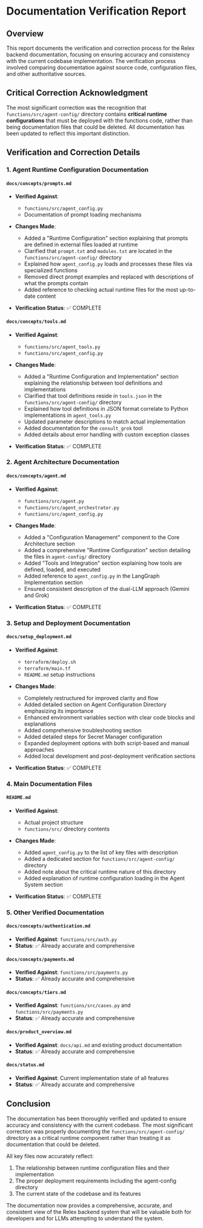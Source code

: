 # Documentation Verification Report

## Overview

This report documents the verification and correction process for the Relex backend documentation, focusing on ensuring accuracy and consistency with the current codebase implementation. The verification process involved comparing documentation against source code, configuration files, and other authoritative sources.

## Critical Correction Acknowledgment

The most significant correction was the recognition that `functions/src/agent-config/` directory contains **critical runtime configurations** that must be deployed with the functions code, rather than being documentation files that could be deleted. All documentation has been updated to reflect this important distinction.

## Verification and Correction Details

### 1. Agent Runtime Configuration Documentation

#### `docs/concepts/prompts.md`

- **Verified Against**: 
  - `functions/src/agent_config.py`
  - Documentation of prompt loading mechanisms

- **Changes Made**:
  - Added a "Runtime Configuration" section explaining that prompts are defined in external files loaded at runtime
  - Clarified that `prompt.txt` and `modules.txt` are located in the `functions/src/agent-config/` directory
  - Explained how `agent_config.py` loads and processes these files via specialized functions
  - Removed direct prompt examples and replaced with descriptions of what the prompts contain
  - Added reference to checking actual runtime files for the most up-to-date content

- **Verification Status**: ✅ COMPLETE

#### `docs/concepts/tools.md`

- **Verified Against**: 
  - `functions/src/agent_tools.py`
  - `functions/src/agent_config.py`

- **Changes Made**:
  - Added a "Runtime Configuration and Implementation" section explaining the relationship between tool definitions and implementations
  - Clarified that tool definitions reside in `tools.json` in the `functions/src/agent-config/` directory
  - Explained how tool definitions in JSON format correlate to Python implementations in `agent_tools.py`
  - Updated parameter descriptions to match actual implementation
  - Added documentation for the `consult_grok` tool
  - Added details about error handling with custom exception classes

- **Verification Status**: ✅ COMPLETE

### 2. Agent Architecture Documentation

#### `docs/concepts/agent.md`

- **Verified Against**: 
  - `functions/src/agent.py`
  - `functions/src/agent_orchestrator.py`
  - `functions/src/agent_config.py`

- **Changes Made**:
  - Added a "Configuration Management" component to the Core Architecture section
  - Added a comprehensive "Runtime Configuration" section detailing the files in `agent-config/` directory
  - Added "Tools and Integration" section explaining how tools are defined, loaded, and executed
  - Added reference to `agent_config.py` in the LangGraph Implementation section
  - Ensured consistent description of the dual-LLM approach (Gemini and Grok)

- **Verification Status**: ✅ COMPLETE

### 3. Setup and Deployment Documentation

#### `docs/setup_deployment.md`

- **Verified Against**: 
  - `terraform/deploy.sh`
  - `terraform/main.tf`
  - `README.md` setup instructions

- **Changes Made**:
  - Completely restructured for improved clarity and flow
  - Added detailed section on Agent Configuration Directory emphasizing its importance
  - Enhanced environment variables section with clear code blocks and explanations
  - Added comprehensive troubleshooting section
  - Added detailed steps for Secret Manager configuration
  - Expanded deployment options with both script-based and manual approaches
  - Added local development and post-deployment verification sections

- **Verification Status**: ✅ COMPLETE

### 4. Main Documentation Files

#### `README.md`

- **Verified Against**: 
  - Actual project structure
  - `functions/src/` directory contents

- **Changes Made**:
  - Added `agent_config.py` to the list of key files with description
  - Added a dedicated section for `functions/src/agent-config/` directory
  - Added note about the critical runtime nature of this directory
  - Added explanation of runtime configuration loading in the Agent System section

- **Verification Status**: ✅ COMPLETE

### 5. Other Verified Documentation

#### `docs/concepts/authentication.md`

- **Verified Against**: `functions/src/auth.py`
- **Status**: ✅ Already accurate and comprehensive

#### `docs/concepts/payments.md`

- **Verified Against**: `functions/src/payments.py`
- **Status**: ✅ Already accurate and comprehensive

#### `docs/concepts/tiers.md`

- **Verified Against**: `functions/src/cases.py` and `functions/src/payments.py`
- **Status**: ✅ Already accurate and comprehensive

#### `docs/product_overview.md`

- **Verified Against**: `docs/api.md` and existing product documentation
- **Status**: ✅ Already accurate and comprehensive

#### `docs/status.md`

- **Verified Against**: Current implementation state of all features
- **Status**: ✅ Already accurate and comprehensive

## Conclusion

The documentation has been thoroughly verified and updated to ensure accuracy and consistency with the current codebase. The most significant correction was properly documenting the `functions/src/agent-config/` directory as a critical runtime component rather than treating it as documentation that could be deleted.

All key files now accurately reflect:
1. The relationship between runtime configuration files and their implementation
2. The proper deployment requirements including the agent-config directory
3. The current state of the codebase and its features

The documentation now provides a comprehensive, accurate, and consistent view of the Relex backend system that will be valuable both for developers and for LLMs attempting to understand the system. 